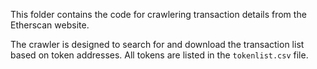 This folder contains the code for crawlering transaction details from the Etherscan website.

The crawler is designed to search for and download the transaction list based on token addresses. All tokens are listed in the `tokenlist.csv` file.

